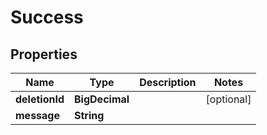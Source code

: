 

# Success


## Properties

| Name | Type | Description | Notes |
|------------ | ------------- | ------------- | -------------|
|**deletionId** | **BigDecimal** |  |  [optional] |
|**message** | **String** |  |  |



